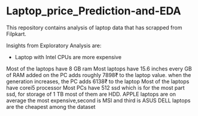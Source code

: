 # Laptop_price_Prediction-and-EDA

This repository contains analysis of laptop data that has scrapped from Filpkart.

Insights from Exploratory Analysis are:

* Laptop with Intel CPUs are more expensive

Most of the laptops have 8 GB ram
Most laptops have 15.6 inches
every GB of RAM added on the PC adds roughly 7898₹ to the laptop value.
when the generation increases, the PC adds 6138₹ to the laptop
Most of the laptops have corei5 processor
Most PCs have 512 ssd which is for the most part ssd, for storage of 1 TB most of them are HDD.
APPLE laptops are on average the most expensive,second is MSI and third is ASUS
DELL laptops are the cheapest among the dataset
